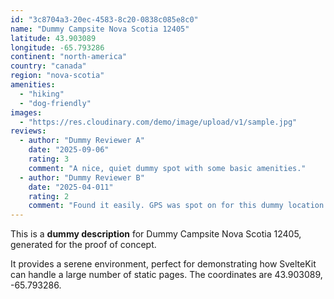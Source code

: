 ```yaml
---
id: "3c8704a3-20ec-4583-8c20-0838c085e8c0"
name: "Dummy Campsite Nova Scotia 12405"
latitude: 43.903089
longitude: -65.793286
continent: "north-america"
country: "canada"
region: "nova-scotia"
amenities:
  - "hiking"
  - "dog-friendly"
images:
  - "https://res.cloudinary.com/demo/image/upload/v1/sample.jpg"
reviews:
  - author: "Dummy Reviewer A"
    date: "2025-09-06"
    rating: 3
    comment: "A nice, quiet dummy spot with some basic amenities."
  - author: "Dummy Reviewer B"
    date: "2025-04-011"
    rating: 2
    comment: "Found it easily. GPS was spot on for this dummy location."
---
```


This is a **dummy description** for Dummy Campsite Nova Scotia 12405, generated for the proof of concept.

It provides a serene environment, perfect for demonstrating how SvelteKit can handle a large number of static pages. The coordinates are 43.903089, -65.793286.
